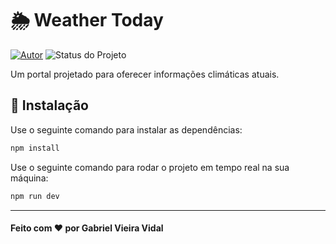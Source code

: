# 🌦️ Weather Today

[![Autor](https://img.shields.io/badge/Autor-Gabriel%20Vieira%20Vidal-blue)](https://www.linkedin.com/in/gabrielvvidal/)
![Status do Projeto](https://img.shields.io/badge/Status-Concluído-brightgreen)

Um portal projetado para oferecer informações climáticas atuais.

## 🔧 Instalação
Use o seguinte comando para instalar as dependências:

```bash
npm install
```
Use o seguinte comando para rodar o projeto em tempo real na sua máquina:

```bash
npm run dev
```

---

#### Feito com ❤️ por Gabriel Vieira Vidal
